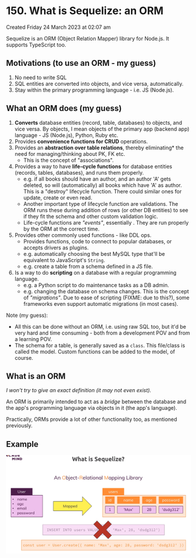 # 150. What is Sequelize: an ORM
Created Friday 24 March 2023 at 02:07 am

Sequelize is an ORM (Object Relation Mapper) library for Node.js. It supports TypeScript too.

## Motivations (to use an ORM - my guess)
1. No need to write SQL
2. SQL entities are converted into objects, and vice versa, automatically.
3. Stay within the primary programming language - i.e. JS (Node.js).


## What an ORM does (my guess)
1. **Converts** database entities (record, table, databases) to objects, and vice versa. By objects, I mean objects of the primary app (backend app) language   - JS (Node.js), Python, Ruby etc.
2. Provides **convenience functions for CRUD** operations.
3. Provides an **abstraction over table relations**, thereby eliminating* the need for managing/thinking about PK, FK etc.
	- This is the concept of "associations".
4. Provides a way to have **life-cycle functions** for database entities (records, tables, databases), and runs them properly.
	- e.g. if all books should have an author, and an author 'A' gets deleted, so will  (automatically) all books which have 'A' as author. This is a "destroy" lifecycle function. There could similar ones for update, create or even read.
	- Another important type of lifecycle function are validations. The ORM runs these during addition of rows (or other DB entities) to see if they fit the schema and other custom validation logic.
	- Life-cycle functions are *"events"*, essentially . They are run properly by the ORM at the correct time.
1. Provides other commonly used functions - like DDL ops.
	- Provides functions, code to connect to popular databases, or accepts drivers as plugins.
	- e.g. automatically choosing the best MySQL type that'll be equivalent to JavaScript's `String`.
	- e.g. create a table from a schema defined in a JS file.
2. Is a way to do **scripting** on a database with a regular programming language.
	- e.g. a Python script to do maintenance tasks as a DB admin.
	- e.g. changing the database on schema changes. This is the concept of *"migrations"*. Due to ease of scripting (FIXME: due to this?), some frameworks even support automatic migrations (in most cases).

Note (my guess):
- All this can be done without an ORM, i.e. using raw SQL too, but it'd be very hard and time consuming - both from a development POV and from a learning POV.
- The schema for a table, is generally saved as a `class`. This file/class is called the model. Custom functions can be added to the model, of course.


## What is an ORM
*I won't try to give an exact definition (it may not even exist).*

An ORM is primarily intended to act as a *bridge* between the database and the app's programming language via objects in it (the app's language).

Practically, ORMs provide a lot of other functionality too, as mentioned previously.


## Example
![](/assets/149_What_is_an_ORM-image-1.png)
